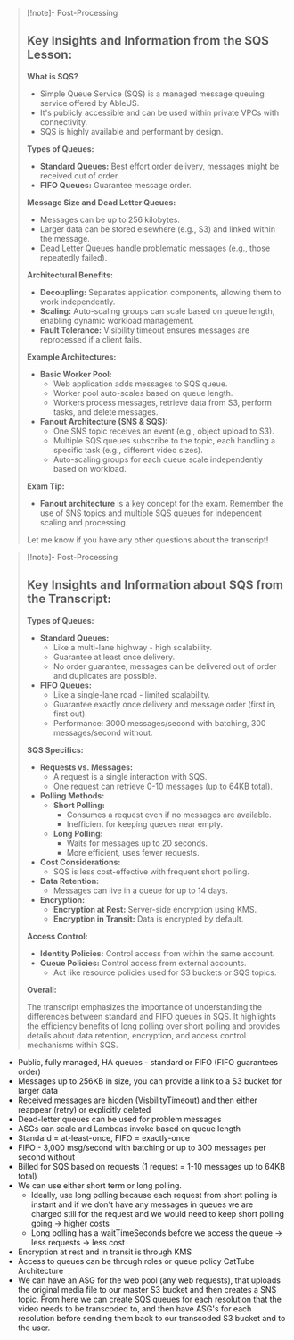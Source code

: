 
>[!note]- Post-Processing
>## Key Insights and Information from the SQS Lesson:
>
>**What is SQS?**
>
>* Simple Queue Service (SQS) is a managed message queuing service offered by AbleUS.
>* It's publicly accessible and can be used within private VPCs with connectivity.
>* SQS is highly available and performant by design.
>
>**Types of Queues:**
>
>* **Standard Queues:** Best effort order delivery, messages might be received out of order.
>* **FIFO Queues:** Guarantee message order.  
>
>**Message Size and Dead Letter Queues:**
>
>* Messages can be up to 256 kilobytes.
>* Larger data can be stored elsewhere (e.g., S3) and linked within the message.
>* Dead Letter Queues handle problematic messages (e.g., those repeatedly failed).
>
>**Architectural Benefits:**
>
>* **Decoupling:** Separates application components, allowing them to work independently.
>* **Scaling:** Auto-scaling groups can scale based on queue length, enabling dynamic workload management.
>* **Fault Tolerance:** Visibility timeout ensures messages are reprocessed if a client fails.
>
>**Example Architectures:**
>
>* **Basic Worker Pool:**
>    * Web application adds messages to SQS queue.
>    * Worker pool auto-scales based on queue length.
>    * Workers process messages, retrieve data from S3, perform tasks, and delete messages.
>* **Fanout Architecture (SNS & SQS):**
>    * One SNS topic receives an event (e.g., object upload to S3).
>    * Multiple SQS queues subscribe to the topic, each handling a specific task (e.g., different video sizes).
>    * Auto-scaling groups for each queue scale independently based on workload.
>
>**Exam Tip:**
>
>* **Fanout architecture** is a key concept for the exam. Remember the use of SNS topics and multiple SQS queues for independent scaling and processing.
>
>
>
>Let me know if you have any other questions about the transcript!
>

>[!note]- Post-Processing
>## Key Insights and Information about SQS from the Transcript:
>
>**Types of Queues:**
>
>* **Standard Queues:**
>    * Like a multi-lane highway - high scalability.
>    * Guarantee at least once delivery.
>    * No order guarantee, messages can be delivered out of order and duplicates are possible.
>* **FIFO Queues:**
>    * Like a single-lane road - limited scalability.
>    * Guarantee exactly once delivery and message order (first in, first out).
>    * Performance: 3000 messages/second with batching, 300 messages/second without.
>
>**SQS Specifics:**
>
>* **Requests vs. Messages:**
>    * A request is a single interaction with SQS.
>    * One request can retrieve 0-10 messages (up to 64KB total).
>* **Polling Methods:**
>    * **Short Polling:**
>        * Consumes a request even if no messages are available.
>        * Inefficient for keeping queues near empty.
>    * **Long Polling:**
>        * Waits for messages up to 20 seconds.
>        * More efficient, uses fewer requests.
>* **Cost Considerations:**
>    * SQS is less cost-effective with frequent short polling.
>* **Data Retention:**
>    * Messages can live in a queue for up to 14 days.
>* **Encryption:**
>    * **Encryption at Rest:** Server-side encryption using KMS.
>    * **Encryption in Transit:** Data is encrypted by default.
>
>**Access Control:**
>
>* **Identity Policies:** Control access from within the same account.
>* **Queue Policies:** Control access from external accounts.
>    * Act like resource policies used for S3 buckets or SQS topics.
>
>
>
>**Overall:**
>
>The transcript emphasizes the importance of understanding the differences between standard and FIFO queues in SQS. It highlights the efficiency benefits of long polling over short polling and provides details about data retention, encryption, and access control mechanisms within SQS.
>

- Public, fully managed, HA queues - standard or FIFO (FIFO guarantees order)
- Messages up to 256KB in size, you can provide a link to a S3 bucket for larger data
- Received messages are hidden (VisbilityTimeout) and then either reappear (retry) or explicitly deleted
- Dead-letter queues can be used for problem messages
- ASGs can scale and Lambdas invoke based on queue length
- Standard = at-least-once, FIFO = exactly-once
- FIFO - 3,000 msg/second with batching or up to 300 messages per second without
- Billed for SQS based on requests (1 request = 1-10 messages up to 64KB total)
- We can use either short term or long polling.
	- Ideally, use long polling because each request from short polling is instant and if we don't have any messages in queues we are charged still for the request and we would need to keep short polling going -> higher costs
	- Long polling has a waitTimeSeconds before we access the queue -> less requests -> less cost
- Encryption at rest and in transit is through KMS
- Access to queues can be through roles or queue policy
CatTube Architecture
- We can have an ASG for the web pool (any web requests), that uploads the original media file to our master S3 bucket and then creates a SNS topic. From here we can create SQS queues for each resolution that the video needs to be transcoded to, and then have ASG's for each resolution before sending them back to our transcoded S3 bucket and to the user.




